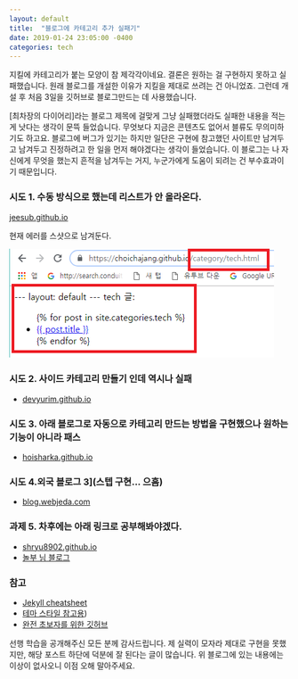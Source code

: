 ```yaml
---
layout: default
title:  "블로그에 카테고리 추가 실패기"
date: 2019-01-24 23:05:00 -0400
categories: tech
---
```


지킬에 카테고리가 붙는 모양이 참 제각각이네요.
결론은 원하는 걸 구현하지 못하고 실패했습니다.
원래 블로그를 개설한 이유가 지킬을 제대로 쓰려는 건 아니었죠.
그런데 개설 후 처음 3일을 깃허브로 블로그만드는 데 사용했습니다.

[최차장의 다이어리]라는 블로그 제목에 걸맞게 그냥 실패했더라도 실패한 내용을 적는 게 낫다는 생각이 문뜩 들었습니다.
무엇보다 지금은 콘텐츠도 없어서 블류도 무의미하기도 하고요.
블로그에 버그가 있기는 하지만 일단은 구현에 참고했던 사이트만 남겨두고 남겨두고 진정하려고 한 일을 먼저 해야겠다는 생각이 들었습니다.
이 블로그는 나 자신에게 무엇을 했는지 흔적을 남겨두는 거지, 누군가에게 도움이 되려는 건 부수효과이기 때문입니다.
      
### 시도 1. 수동 방식으로 했는데 리스트가 안 올라온다.

[jeesub.github.io](https://jeesub.github.io/blog/jekyll-%EC%B9%B4%ED%85%8C%EA%B3%A0%EB%A6%AC-%EB%A7%8C%EB%93%A4%EA%B8%B0/)

현재 에러를 스샷으로 남겨둔다.

![에러](/assets/images/3rd_error.png)

### 시도 2. 사이드 카테고리 만들기 인데 역시나 실패
- [devyurim.github.io](https://devyurim.github.io/development%20environment/github%20blog/2018/08/07/blog-6.html)

### 시도 3. 아래 블로그로 자동으로 카테고리 만드는 방법을 구현했으나 원하는 기능이 아니라 패스
- [hoisharka.github.io](https://hoisharka.github.io/jekyll/2017/12/03/jekyll-category-002/)

### 시도 4.외국 블로그 3](스텝 구현... 으흠)
- [blog.webjeda.com](https://blog.webjeda.com/jekyll-categories/)

### 과제 5. 차후에는 아래 링크로 공부해봐야겠다.
- [shryu8902.github.io](https://shryu8902.github.io/tags/#%EC%A7%80%ED%82%AC)
- [놀부 님 블로그](https://nolboo.kim/blog/2013/10/15/free-blog-with-github-jekyll/)

### 참고
- [Jekyll cheatsheet](https://devhints.io/jekyll)
- [테마 스타일 참고용](lixizhi.github.io))
- [완전 초보자를 위한 깃허브](https://nolboo.kim/blog/2013/10/06/github-for-beginner/)

선행 학습을 공개해주신 모든 분께 감사드립니다.
제 실력이 모자라 제대로 구현을 못했지만, 해당 포스트 하단에 덕분에 잘 된다는 글이 많습니다.
위 블로그에 있는 내용에는 이상이 없사오니 이점 오해 말아주세요.
